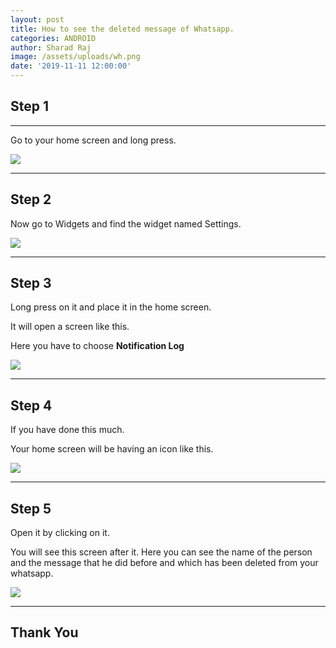 ```yaml
---
layout: post
title: How to see the deleted message of Whatsapp.
categories: ANDROID
author: Sharad Raj
image: /assets/uploads/wh.png
date: '2019-11-11 12:00:00'
---
```

## Step 1

- - -

Go to your home screen and long press.

![](/assets/uploads/wa1.png)

- - -

## Step 2


Now go to Widgets and find the widget named Settings.

![](/assets/uploads/wa2.png)

- - -

## Step 3

Long press on it and place it in the home screen.

It will open a screen like this.

Here you have to choose **Notification Log**

![](/assets/uploads/wa3.png)

- - -

## Step 4

If you have done this much.

Your home screen will be having an icon like this.

![](/assets/uploads/wa4.png)

- - -

## Step 5

Open it by clicking on it.

You will see this screen after it. Here you can see the name of the person and the message that he did before and which has been deleted from your whatsapp.

![](/assets/uploads/wa5.png)

---

## Thank You
